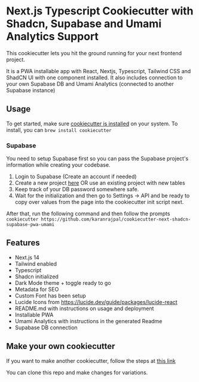 # Next.js Typescript Cookiecutter with Shadcn, Supabase and Umami Analytics Support
This cookiecutter lets you hit the ground running for your next frontend project.

It is a PWA installable app with React, Nextjs, Typescript, Tailwind CSS and ShadCN UI with one component installed.
It also includes connection to your own Supabase DB and Umami Analytics (connected to another Supabase instance)

## Usage
To get started, make sure [cookiecutter is installed](https://cookiecutter.readthedocs.io/en/latest/installation.html#install-cookiecutter) on your system.
To install, you can `brew install cookiecutter`

### Supabase
You need to setup Supabase first so you can pass the Supabase project's information while creating your codebase.

1. Login to Supabase (Create an account if needed)
2. Create a new project [here](https://supabase.com/dashboard/projects) OR use an existing project with new tables
3. Keep track of your DB password somewhere safe.
4. Wait for the initialization and then go to Settings -> API and be ready to copy over values from the page into the cookiecutter init script next.


After that, run the following command and then follow the prompts
`cookiecutter https://github.com/karanrajpal/cookiecutter-next-shadcn-supabase-pwa-umami`

## Features
- Next.js 14
- Tailwind enabled
- Typescript
- Shadcn initialized
- Dark Mode theme + toggle ready to go
- Metadata for SEO
- Custom Font has been setup
- Lucide Icons from https://lucide.dev/guide/packages/lucide-react
- README.md with instructions on usage and deployment
- Installable PWA
- Umami Analytics with instructions in the generated Readme
- Supabase DB connection

## Make your own cookiecutter
If you want to make another cookiecutter, follow the steps at [this link](https://cookiecutter.readthedocs.io/en/latest/tutorials/tutorial2.html)

You can clone this repo and make changes for variations.
